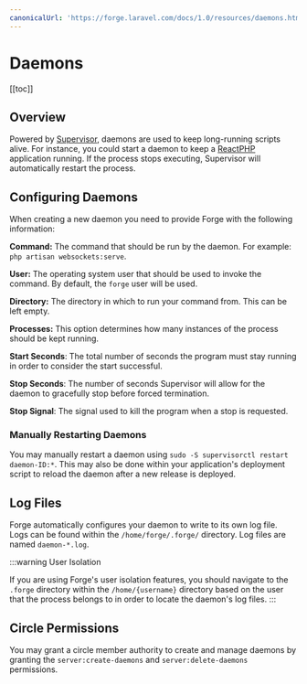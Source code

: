 ```yaml
---
canonicalUrl: 'https://forge.laravel.com/docs/1.0/resources/daemons.html'
---
```

# Daemons

[[toc]]

## Overview

Powered by [Supervisor](http://supervisord.org), daemons are used to keep long-running scripts alive. For instance, you could start a daemon to keep a [ReactPHP](http://reactphp.org/) application running. If the process stops executing, Supervisor will automatically restart the process.

## Configuring Daemons

When creating a new daemon you need to provide Forge with the following information:

**Command:** The command that should be run by the daemon. For example: `php artisan websockets:serve`.

**User:** The operating system user that should be used to invoke the command. By default, the `forge` user will be used.

**Directory:** The directory in which to run your command from. This can be left empty.

**Processes:** This option determines how many instances of the process should be kept running.

**Start Seconds**: The total number of seconds the program must stay running in order to consider the start successful.

**Stop Seconds**: The number of seconds Supervisor will allow for the daemon to gracefully stop before forced termination.

**Stop Signal**: The signal used to kill the program when a stop is requested.

### Manually Restarting Daemons

You may manually restart a daemon using `sudo -S supervisorctl restart daemon-ID:*`. This may also be done within your application's deployment script to reload the daemon after a new release is deployed.

## Log Files

Forge automatically configures your daemon to write to its own log file. Logs can be found within the `/home/forge/.forge/` directory. Log files are named `daemon-*.log`.

:::warning User Isolation

If you are using Forge's user isolation features, you should navigate to the `.forge` directory within the `/home/{username}` directory based on the user that the process belongs to in order to locate the daemon's log files.
:::

## Circle Permissions

You may grant a circle member authority to create and manage daemons by granting the `server:create-daemons` and `server:delete-daemons` permissions.
